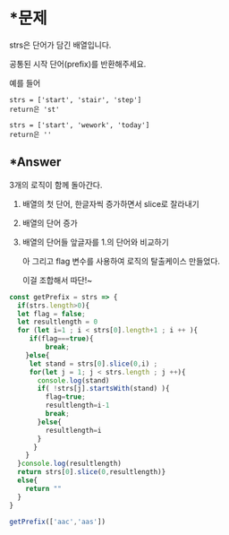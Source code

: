# *문제

strs은 단어가 담긴 배열입니다.

공통된 시작 단어(prefix)를 반환해주세요.  

예를 들어

```
strs = ['start', 'stair', 'step']
return은 'st'

```

```
strs = ['start', 'wework', 'today']
return은 ''
```



## *Answer

3개의 로직이 함께 돌아간다. 

1.  배열의 첫 단어, 한글자씩 증가하면서 slice로 잘라내기 

2. 배열의 단어 증가 

3. 배열의 단어들 앞글자를 1.의 단어와 비교하기 

    아 그리고 flag 변수를 사용하여 로직의 탈출케이스 만들었다.

   이걸 조합해서 따단!~ 

```javascript
const getPrefix = strs => {
  if(strs.length>0){
  let flag = false; 
  let resultlength = 0
  for (let i=1 ; i < strs[0].length+1 ; i ++ ){
     if(flag===true){
         break;
    }else{
     let stand = strs[0].slice(0,i) ;
     for(let j = 1; j < strs.length ; j ++){
       console.log(stand)
       if( !strs[j].startsWith(stand) ){
         flag=true;
         resultlength=i-1
         break; 
       }else{
         resultlength=i
       }
      }
    } 
  }console.log(resultlength)
  return strs[0].slice(0,resultlength)}
  else{
    return ""
  }
}

getPrefix(['aac','aas'])
```

